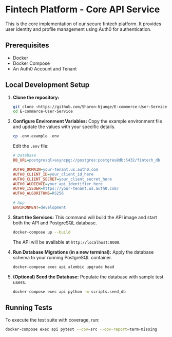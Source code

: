 # Fintech Platform - Core API Service

This is the  core implementation of our secure fintech platform. It provides user identity and profile management using Auth0 for authentication.

## Prerequisites

- Docker
- Docker Compose
- An Auth0 Account and Tenant

## Local Development Setup

1.  **Clone the repository:**
    ```bash
    git clone <https://github.com/Sharon-Njunge/E-commerce-User-Service.git>
    cd E-commerce-User-Service
    ```

2.  **Configure Environment Variables:**
    Copy the example environment file and update the values with your specific details.
    ```bash
    cp .env.example .env
    ```
    Edit the `.env` file:
    ```ini
    # Database
    DB_URL=postgresql+asyncpg://postgres:postgres@db:5432/fintech_db

    AUTH0_DOMAIN=your-tenant.us.auth0.com
    AUTH0_CLIENT_ID=your_client_id_here
    AUTH0_CLIENT_SECRET=your_client_secret_here
    AUTH0_AUDIENCE=your_api_identifier_here 
    AUTH0_ISSUER=https://your-tenant.us.auth0.com/
    AUTH0_ALGORITHMS=RS256

    # App
    ENVIRONMENT=development
    ```

3.  **Start the Services:**
    This command will build the API image and start both the API and PostgreSQL database.
    ```bash
    docker-compose up --build
    ```
    The API will be available at `http://localhost:8000`.

4.  **Run Database Migrations (in a new terminal):**
    Apply the database schema to your running PostgreSQL container.
    ```bash
    docker-compose exec api alembic upgrade head
    ```

5.  **(Optional) Seed the Database:**
    Populate the database with sample test users.
    ```bash
    docker-compose exec api python -m scripts.seed_db
    ```

## Running Tests

To execute the test suite with coverage, run:
```bash
docker-compose exec api pytest --cov=src --cov-report=term-missing